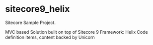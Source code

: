 # sitecore9_helix
Sitecore Sample Project.

MVC based
Solution built on top of Sitecore 9
Framework: Helix
Code definition items, content backed by Unicorn
